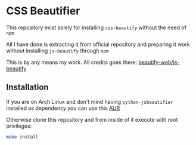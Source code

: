 # CSS Beautifier

This repository exist solely for installing `css-beautify` without the need of
`npm`

All I have done is extracting it from official repository and preparing it work
without installing `js-beautify` through `npm`

This is by any means my work. All credits goes there:
[beautify-web/js-beautify](https://github.com/beautify-web/js-beautify)

## Installation

If you are on Arch Linux and don't mind having `python-jsbeautifier` installed
as dependency you can use this
[AUR](https://aur.archlinux.org/packages/css-beautify)

Otherwise clone this repository and from inside of it execute with root privileges:
```sh
make install
```
